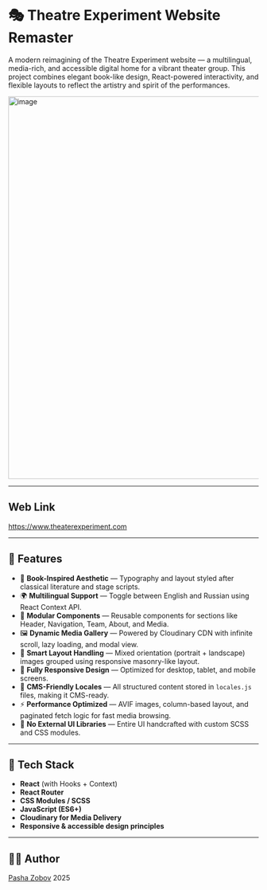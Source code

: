 # 🎭 Theatre Experiment Website Remaster

A modern reimagining of the Theatre Experiment website — a multilingual, media-rich, and accessible digital home for a vibrant theater group. This project combines elegant book-like design, React-powered interactivity, and flexible layouts to reflect the artistry and spirit of the performances.

<img width="866" height="769" alt="image" src="https://github.com/user-attachments/assets/762565f9-bc09-4b22-af3d-a30278a0641b" />

---

## Web Link

https://www.theaterexperiment.com

---

## 🌟 Features

- 📖 **Book-Inspired Aesthetic** — Typography and layout styled after classical literature and stage scripts.
- 🌍 **Multilingual Support** — Toggle between English and Russian using React Context API.
- 🧩 **Modular Components** — Reusable components for sections like Header, Navigation, Team, About, and Media.
- 🖼️ **Dynamic Media Gallery** — Powered by Cloudinary CDN with infinite scroll, lazy loading, and modal view.
- 🧠 **Smart Layout Handling** — Mixed orientation (portrait + landscape) images grouped using responsive masonry-like layout.
- 📱 **Fully Responsive Design** — Optimized for desktop, tablet, and mobile screens.
- 💾 **CMS-Friendly Locales** — All structured content stored in `locales.js` files, making it CMS-ready.
- ⚡ **Performance Optimized** — AVIF images, column-based layout, and paginated fetch logic for fast media browsing.
- 🧼 **No External UI Libraries** — Entire UI handcrafted with custom SCSS and CSS modules.

---

## 🚀 Tech Stack

- **React** (with Hooks + Context)
- **React Router**
- **CSS Modules / SCSS**
- **JavaScript (ES6+)**
- **Cloudinary for Media Delivery**
- **Responsive & accessible design principles**

---

## 👨‍💻 Author

[Pasha Zobov](https://github.com/Pavkv)
2025

